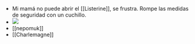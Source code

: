- Mi mamá no puede abrir el [[Listerine]], se frustra. Rompe las medidas de seguridad con un cuchillo.
- ![](https://)
- [[nepomuk]]
- [[Charlemagne]]
